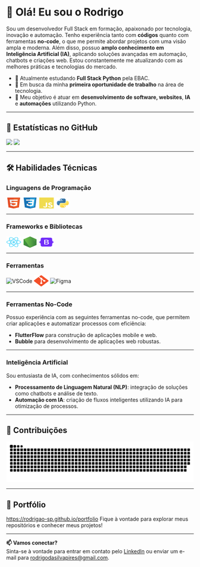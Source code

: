 # 👋 Olá! Eu sou o Rodrigo

Sou um desenvolvedor Full Stack em formação, apaixonado por tecnologia, inovação e automação. Tenho experiência tanto com **códigos** quanto com ferramentas **no-code**, o que me permite abordar projetos com uma visão ampla e moderna. Além disso, possuo **amplo conhecimento em Inteligência Artificial (IA)**, aplicando soluções avançadas em automação, chatbots e criações web. Estou constantemente me atualizando com as melhores práticas e tecnologias do mercado.

- 🌱 Atualmente estudando **Full Stack Python** pela EBAC.  
- 💼 Em busca da minha **primeira oportunidade de trabalho** na área de tecnologia.  
- 🎯 Meu objetivo é atuar em **desenvolvimento de software, websites**, **IA** e **automações** utilizando Python.  

---

## 🌟 **Estatísticas no GitHub**

<div>  
  <img height="180em" src="https://github-readme-stats.vercel.app/api?username=rodrigao-sp&show_icons=true&count_private=true&hide_border=true&title_color=00bfbf&icon_color=00bfbf&text_color=c9d1d9&bg_color=0d1117" /> 
  <img height="180em" src="https://github-readme-stats.vercel.app/api/top-langs/?username=rodrigao-sp&layout=compact&hide_border=true&title_color=00bfbf&text_color=00bfbf&bg_color=0d1117" />
</div>

---

## 🛠️ **Habilidades Técnicas**

### **Linguagens de Programação**
<div>
  <img align="center" alt="HTML" height="30" width="40" src="https://raw.githubusercontent.com/devicons/devicon/master/icons/html5/html5-original.svg">
  <img align="center" alt="CSS" height="30" width="40" src="https://raw.githubusercontent.com/devicons/devicon/master/icons/css3/css3-original.svg">
  <img align="center" alt="JavaScript" height="30" width="40" src="https://raw.githubusercontent.com/devicons/devicon/master/icons/javascript/javascript-plain.svg">
  <img align="center" alt="Python" height="30" width="40" src="https://raw.githubusercontent.com/devicons/devicon/master/icons/python/python-original.svg">
</div>

---

### **Frameworks e Bibliotecas**
<div>
  <img align="center" alt="React" height="30" width="40" src="https://raw.githubusercontent.com/devicons/devicon/master/icons/react/react-original.svg">
  <img align="center" alt="Node.js" height="30" width="40" src="https://raw.githubusercontent.com/devicons/devicon/master/icons/nodejs/nodejs-original.svg">
  <img align="center" alt="Bootstrap" height="30" width="40" src="https://raw.githubusercontent.com/devicons/devicon/master/icons/bootstrap/bootstrap-plain.svg">
</div>

---

### **Ferramentas**
<div>
  <img align="center" alt="VSCode" height="30" width="40" src="https://cdn.jsdelivr.net/gh/devicons/devicon/icons/vscode/vscode-original.svg">
  <img align="center" alt="Git" height="30" width="40" src="https://raw.githubusercontent.com/devicons/devicon/master/icons/git/git-original.svg">
  <img align="center" alt="Figma" height="30" width="40" src="https://www.vectorlogo.zone/logos/figma/figma-icon.svg">
</div>

---

### **Ferramentas No-Code**
Possuo experiência com as seguintes ferramentas no-code, que permitem criar aplicações e automatizar processos com eficiência:  
- **FlutterFlow** para construção de aplicações mobile e web.  
- **Bubble** para desenvolvimento de aplicações web robustas.

---

### **Inteligência Artificial**
Sou entusiasta de IA, com conhecimentos sólidos em: 
- **Processamento de Linguagem Natural (NLP)**: integração de soluções como chatbots e análise de texto.    
- **Automação com IA**: criação de fluxos inteligentes utilizando IA para otimização de processos.  

---

## 🐍 **Contribuições**
<picture>
  <source media="(prefers-color-scheme: dark)" srcset="https://raw.githubusercontent.com/rodrigao-sp/rodrigao-sp/output/github-contribution-grid-snake-dark.svg">
  <source media="(prefers-color-scheme: light)" srcset="https://raw.githubusercontent.com/rodrigao-sp/rodrigao-sp/output/github-contribution-grid-snake.svg">
  <img alt="github contribution grid snake animation" src="https://raw.githubusercontent.com/rodrigao-sp/rodrigao-sp/output/github-contribution-grid-snake.svg" width="1000">
</picture>

---

## 🚀 **Portfólio**
https://rodrigao-sp.github.io/portfolio
Fique à vontade para explorar meus repositórios e conhecer meus projetos!

---

**📫 Vamos conectar?**  
Sinta-se à vontade para entrar em contato pelo [LinkedIn](https://www.linkedin.com/in/rodrigo-da-silva-pires-a5223b25b) ou enviar um e-mail para rodrigodasilvapires@gmail.com.
